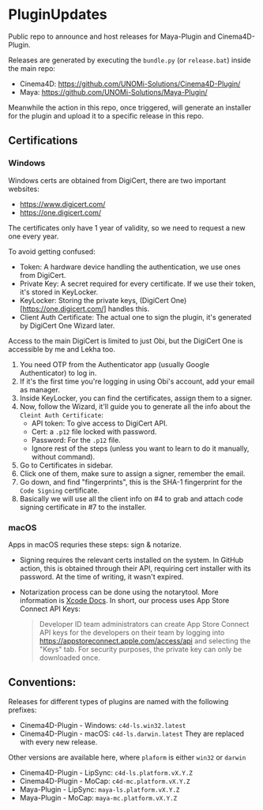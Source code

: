 # PluginUpdates
Public repo to announce and host releases for Maya-Plugin and Cinema4D-Plugin.

Releases are generated by executing the `bundle.py` (or `release.bat`) inside the main repo:
- Cinema4D: https://github.com/UNOMi-Solutions/Cinema4D-Plugin/
- Maya: https://github.com/UNOMi-Solutions/Maya-Plugin/

Meanwhile the action in this repo, once triggered, will generate an installer for the plugin and upload it to a specific release in this repo.

## Certifications

### Windows
Windows certs are obtained from DigiCert, there are two important websites:

- https://www.digicert.com/
- https://one.digicert.com/

The certificates only have 1 year of validity, so we need to request a new one every year.

To avoid getting confused:

- Token: A hardware device handling the authentication, we use ones from DigiCert.
- Private Key: A secret required for every certificate. If we use their token, it's stored in KeyLocker.
- KeyLocker: Storing the private keys, (DigiCert One)[https://one.digicert.com/] handles this.
- Client Auth Certificate: The actual one to sign the plugin, it's generated by DigiCert One Wizard later.

Access to the main DigiCert is limited to just Obi, but the DigiCert One is accessible by me and Lekha too.

1. You need OTP from the Authenticator app (usually Google Authenticator) to log in.
2. If it's the first time you're logging in using Obi's account, add your email as manager.
3. Inside KeyLocker, you can find the certificates, assign them to a signer.
4. Now, follow the Wizard, it'll guide you to generate all the info about the `Cleint Auth Certificate`:
    - API token: To give access to DigiCert API.
    - Cert: a `.p12` file locked with password.
    - Password: For the `.p12` file.
    - Ignore rest of the steps (unless you want to learn to do it manually, without command).
5. Go to Certificates in sidebar.
6. Click one of them, make sure to assign a signer, remember the email.
7. Go down, and find "fingerprints", this is the SHA-1 fingerprint for the `Code Signing` certificate.
8. Basically we will use all the client info on #4 to grab and attach code signing certificate in #7 to the installer.

### macOS
Apps in macOS requries these steps: sign & notarize.

- Signing requires the relevant certs installed on the system. In GitHub action, this is obtained through their API, requiring cert installer with its password. At the time of writing, it wasn't expired.

- Notarization process can be done using the notarytool. More information is [Xcode Docs](https://keith.github.io/xcode-man-pages/notarytool.1.html#AUTHENTICATION_OPTIONS). In short, our process uses App Store Connect API Keys:

    > Developer ID team administrators can create App Store Connect API keys for the developers on their team by logging into https://appstoreconnect.apple.com/access/api and selecting the "Keys" tab. For security purposes, the private key can only be downloaded once.
    
## Conventions:

Releases for different types of plugins are named with the following prefixes:
- Cinema4D-Plugin - Windows: `c4d-ls.win32.latest`
- Cinema4D-Plugin - macOS: `c4d-ls.darwin.latest`
They are replaced with every new release.

Other versions are available here, where `plaform` is either `win32` or `darwin`
- Cinema4D-Plugin - LipSync: `c4d-ls.platform.vX.Y.Z`
- Cinema4D-Plugin - MoCap: `c4d-mc.platform.vX.Y.Z`
- Maya-Plugin - LipSync: `maya-ls.platform.vX.Y.Z`
- Maya-Plugin - MoCap: `maya-mc.platform.vX.Y.Z`